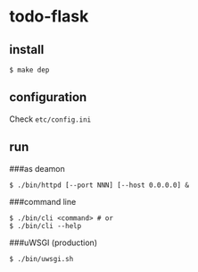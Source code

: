 # todo-flask

## install 

	$ make dep

## configuration
Check `etc/config.ini`
	
## run
###as deamon

	$ ./bin/httpd [--port NNN] [--host 0.0.0.0] &

###command line

	$ ./bin/cli <command> # or
	$ ./bin/cli --help

###uWSGI (production)

	$ ./bin/uwsgi.sh
